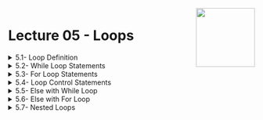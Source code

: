 <img align="right" width="120" height="120" src="https://github.com/cs-MohamedAyman/Computer-Science-Textbooks/blob/master/logos/python.jpg">

# Lecture 05 - Loops

<details>
	<summary>5.1- Loop Definition</summary>

</details>

<details>
	<summary>5.2- While Loop Statements</summary>

</details>

<details>
	<summary>5.3- For Loop Statements</summary>

</details>

<details>
	<summary>5.4- Loop Control Statements</summary>

</details>

<details>
	<summary>5.5- Else with While Loop</summary>

</details>

<details>
	<summary>5.6- Else with For Loop</summary>

</details>

<details>
	<summary>5.7- Nested Loops</summary>

</details>
